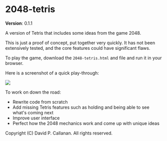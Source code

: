 # 2048-tetris

**Version**: 0.1.1

A version of Tetris that includes some ideas from the game 2048.

This is just a proof of concept, put together very quickly. It has not been extensively tested, and the core features could have significant flaws.

To play the game, download the `2048-tetris.html` and file and run it in your browser.

Here is a screenshot of a quick play-through:

![](https://i.imgur.com/kc6jE1p.png)

To work on down the road:

 - Rewrite code from scratch
 - Add missing Tetris features such as holding and being able to see what's coming next
 - Improve user interface
 - Perfect how the 2048 mechanics work and come up with unique ideas

Copyright (C) David P. Callanan. All rights reserved.
